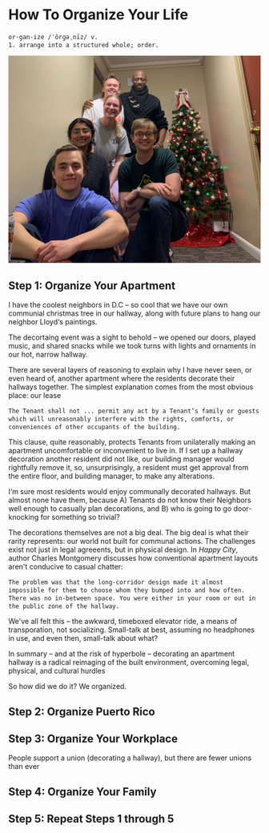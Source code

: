 # How To Organize Your Life

    or·gan·ize /ˈôrɡəˌnīz/ v.
    1. arrange into a structured whole; order.

![Neighbors posing with our hallway christmas tree](IMG_0776.jpeg)

## Step 1: Organize Your Apartment

I have the coolest neighbors in D.C – so cool that we have our own communial christmas tree in our hallway, along with future plans to hang our neighbor Lloyd‘s paintings.

The decortaing event was a sight to behold – we opened our doors, played music, and shared snacks while we took turns with lights and ornaments in our hot, narrow hallway.

There are several layers of reasoning to explain why I have never seen, or even heard of, another apartment where the residents decorate their hallways together. The simplest explanation comes from the most obvious place: our lease

    The Tenant shall not ... permit any act by a Tenant’s family or guests which will unreasonably interfere with the rights, comforts, or conveniences of other occupants of the building.

This clause, quite reasonably, protects Tenants from unilaterally making an apartment uncomfortable or inconvenient to live in. If I set up a hallway decoration another resident did not like, our building manager would rightfully remove it, so, unsurprisingly, a resident must get approval from the entire floor, and building manager, to make any alterations.

I‘m sure most residents would enjoy communally decorated hallways. But almost none have them, because A) Tenants do not know their Neighbors well enough to casually plan decorations, and B) who is going to go door-knocking for something so trivial?

The decorations themselves are not a big deal. The big deal is what their rarity represents: our world not built for communal actions. The challenges exist not just in legal agreeents, but in physical design. In _Happy City_, author Charles Montgomery discusses how conventional apartment layouts aren't conducive to casual chatter:

    The problem was that the long-corridor design made it almost impossible for them to choose whom they bumped into and how often. There was no in-between space. You were either in your room or out in the public zone of the hallway.

We've all felt this – the awkward, timeboxed elevator ride, a means of transporation, not socializing. Small-talk at best, assuming no headphones in use, and even then, small-talk about what?

In summary – and at the risk of hyperbole – decorating an apartment hallway is a radical reimaging of the built environment, overcoming legal, physical, and cultural hurdles

So how did we do it? We organized.

## Step 2: Organize Puerto Rico

## Step 3: Organize Your Workplace

People support a union (decorating a hallway), but there are fewer unions than ever

## Step 4: Organize Your Family

## Step 5: Repeat Steps 1 through 5
